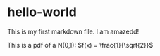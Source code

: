 # hello-world

This is my first markdown file. I am amazedd! 

This is a pdf of a N(0,1): $f(x) = \frac{1}{\sqrt{2}}$
